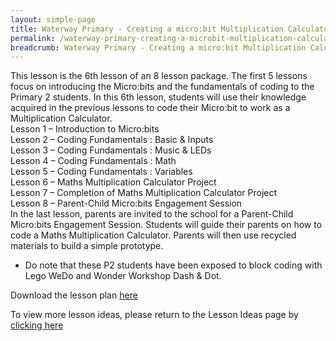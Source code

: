 ```yaml
---
layout: simple-page
title: Waterway Primary - Creating a micro:bit Multiplication Calculator
permalink: /waterway-primary-creating-a-microbit-multiplication-calculator/
breadcrumb: Waterway Primary - Creating a micro:bit Multiplication Calculator
---
```


This lesson is the 6th lesson of an 8 lesson package. The first 5 lessons focus on introducing the Micro:bits and the fundamentals of coding to the Primary 2 students. In this 6th lesson, students will use their knowledge acquired in the previous lessons to code their Micro:bit to work as a Multiplication Calculator.<br>
Lesson 1 – Introduction to Micro:bits<br>
Lesson 2 – Coding Fundamentals : Basic & Inputs<br>
Lesson 3 – Coding Fundamentals : Music & LEDs<br>
Lesson 4 – Coding Fundamentals : Math<br>
Lesson 5 – Coding Fundamentals : Variables<br>
Lesson 6 – Maths Multiplication Calculator Project<br>
Lesson 7 – Completion of Maths Multiplication Calculator Project<br>
Lesson 8 – Parent-Child Micro:bits Engagement Session<br>
In the last lesson, parents are invited to the school for a Parent-Child Micro:bits Engagement Session. Students will guide their parents on how to code a Maths Multiplication Calculator. Parents will then use recycled materials to build a simple prototype.<br>
* Do note that these P2 students have been exposed to block coding with Lego WeDo and Wonder Workshop Dash & Dot. 

Download the lesson plan [here](/files/lesson-plans/primary-schools/math/waterway-primary-creating-a-microbit-multiplication-calculator.docx)

To view more lesson ideas, please return to the Lesson Ideas page by [clicking here](/in-schools/digital-maker/lesson-ideas-primary/)
